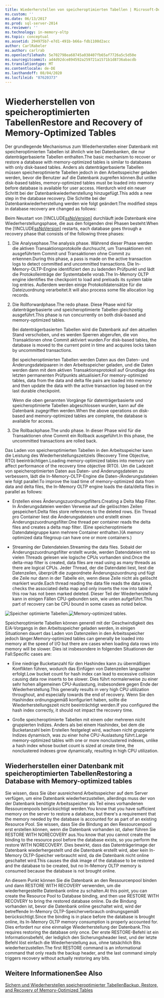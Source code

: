 ```yaml
---
title: Wiederherstellen von speicheroptimierten Tabellen | Microsoft-Dokumentation
ms.custom: ''
ms.date: 06/13/2017
ms.prod: sql-server-2014
ms.reviewer: ''
ms.technology: in-memory-oltp
ms.topic: conceptual
ms.assetid: 294975b7-e7d1-491b-b66a-fdb1100d2acc
author: CarlRabeler
ms.author: carlrab
ms.openlocfilehash: 5e702798ea68745a038407fb65af7726a5c5d50e
ms.sourcegitcommit: ad4d92dce894592a259721a1571b1d8736abacdb
ms.translationtype: MT
ms.contentlocale: de-DE
ms.lasthandoff: 08/04/2020
ms.locfileid: "87620373"
---
```

# <a name="restore-and-recovery-of-memory-optimized-tables"></a><span data-ttu-id="4103c-102">Wiederherstellen von speicheroptimierten Tabellen</span><span class="sxs-lookup"><span data-stu-id="4103c-102">Restore and Recovery of Memory-Optimized Tables</span></span>
  <span data-ttu-id="4103c-103">Der grundlegende Mechanismus zum Wiederherstellen einer Datenbank mit speicheroptimierten Tabellen ist ähnlich wie bei Datenbanken, die nur datenträgerbasierte Tabellen enthalten.</span><span class="sxs-lookup"><span data-stu-id="4103c-103">The basic mechanism to recover or restore a database with memory-optimized tables is similar to databases with only disk-based tables.</span></span> <span data-ttu-id="4103c-104">Anders als datenträgerbasierte Tabellen müssen speicheroptimierte Tabellen jedoch in den Arbeitsspeicher geladen werden, bevor die Benutzer auf die Datenbank zugreifen können.</span><span class="sxs-lookup"><span data-stu-id="4103c-104">But unlike disk-based tables, memory-optimized tables must be loaded into memory before database is available for user access.</span></span> <span data-ttu-id="4103c-105">Hierdurch wird ein neuer Schritt bei der Datenbankwiederherstellung hinzugefügt.</span><span class="sxs-lookup"><span data-stu-id="4103c-105">This adds a new step in the database recovery.</span></span> <span data-ttu-id="4103c-106">Die Schritte bei der Datenbankwiederherstellung werden wie folgt geändert:</span><span class="sxs-lookup"><span data-stu-id="4103c-106">The modified steps in database recovery are changed as follows:</span></span>

 <span data-ttu-id="4103c-107">Beim Neustart von [!INCLUDE[ssNoVersion](../../includes/ssnoversion-md.md)] durchläuft jede Datenbank eine Wiederherstellungsphase, die aus den folgenden drei Phasen besteht:</span><span class="sxs-lookup"><span data-stu-id="4103c-107">When the [!INCLUDE[ssNoVersion](../../includes/ssnoversion-md.md)] restarts, each database goes through a recovery phase that consists of the following three phases:</span></span>

1.  <span data-ttu-id="4103c-108">Die Analysephase.</span><span class="sxs-lookup"><span data-stu-id="4103c-108">The analysis phase.</span></span> <span data-ttu-id="4103c-109">Während dieser Phase werden die aktiven Transaktionsprotokolle durchsucht, um Transaktionen mit ausgeführtem Commit und Transaktionen ohne Commit zu erkennen.</span><span class="sxs-lookup"><span data-stu-id="4103c-109">During this phase, a pass is made on the active transaction logs to detect committed and uncommitted transactions.</span></span> <span data-ttu-id="4103c-110">Die In-Memory-OLTP-Engine identifiziert den zu ladenden Prüfpunkt und lädt die Protokolleinträge der Systemtabelle vorab.</span><span class="sxs-lookup"><span data-stu-id="4103c-110">The In-Memory OLTP engine identifies the checkpoint to load and preloads its system table log entries.</span></span> <span data-ttu-id="4103c-111">Außerdem werden einige Protokolldatensätze für die Dateizuordnung verarbeitet.</span><span class="sxs-lookup"><span data-stu-id="4103c-111">It will also process some file allocation log records.</span></span>

2.  <span data-ttu-id="4103c-112">Die Rollforwardphase.</span><span class="sxs-lookup"><span data-stu-id="4103c-112">The redo phase.</span></span> <span data-ttu-id="4103c-113">Diese Phase wird für datenträgerbasierte und speicheroptimierte Tabellen gleichzeitig ausgeführt.</span><span class="sxs-lookup"><span data-stu-id="4103c-113">This phase is run concurrently on both disk-based and memory-optimized tables.</span></span>

     <span data-ttu-id="4103c-114">Bei datenträgerbasierten Tabellen wird die Datenbank auf den aktuellen Stand verschoben, und es werden Sperren abgerufen, die von Transaktionen ohne Commit aktiviert wurden.</span><span class="sxs-lookup"><span data-stu-id="4103c-114">For disk-based tables, the database is moved to the current point in time and acquires locks taken by uncommitted transactions.</span></span>

     <span data-ttu-id="4103c-115">Bei speicheroptimierten Tabellen werden Daten aus den Daten- und Änderungsdateipaaren in den Arbeitsspeicher geladen, und die Daten werden dann mit dem aktiven Transaktionsprotokoll auf Grundlage des letzten permanenten Prüfpunkts aktualisiert.</span><span class="sxs-lookup"><span data-stu-id="4103c-115">For memory-optimized tables, data from the data and delta file pairs are loaded into memory and then update the data with the active transaction log based on the last durable checkpoint.</span></span>

     <span data-ttu-id="4103c-116">Wenn die oben genannten Vorgänge für datenträgerbasierte und speicheroptimierte Tabellen abgeschlossen wurden, kann auf die Datenbank zugegriffen werden.</span><span class="sxs-lookup"><span data-stu-id="4103c-116">When the above operations on disk-based and memory-optimized tables are complete, the database is available for access.</span></span>

3.  <span data-ttu-id="4103c-117">Die Rollbackphase.</span><span class="sxs-lookup"><span data-stu-id="4103c-117">The undo phase.</span></span> <span data-ttu-id="4103c-118">In dieser Phase wird für die Transaktionen ohne Commit ein Rollback ausgeführt.</span><span class="sxs-lookup"><span data-stu-id="4103c-118">In this phase, the uncommitted transactions are rolled back.</span></span>

 <span data-ttu-id="4103c-119">Das Laden von speicheroptimierten Tabellen in den Arbeitsspeicher kann die Leistung des Wiederherstellungszeitziels (Recovery Time Objective, RTO) beeinträchtigen.</span><span class="sxs-lookup"><span data-stu-id="4103c-119">Loading memory-optimized tables into memory can affect performance of the recovery time objective (RTO).</span></span> <span data-ttu-id="4103c-120">Um die Ladezeit von speicheroptimierten Daten aus Daten- und Änderungsdateien zu verbessern, lädt die In-Memory-OLTP-Engine die Daten-/Änderungsdateien wie folgt parallel:</span><span class="sxs-lookup"><span data-stu-id="4103c-120">To improve the load time of memory-optimized data from data and delta files, the In-Memory OLTP engine loads the data/delta files in parallel as follows:</span></span>

-   <span data-ttu-id="4103c-121">Erstellen eines Änderungszuordnungsfilters.</span><span class="sxs-lookup"><span data-stu-id="4103c-121">Creating a Delta Map Filter.</span></span> <span data-ttu-id="4103c-122">In Änderungsdateien werden Verweise auf die gelöschten Zeilen gespeichert.</span><span class="sxs-lookup"><span data-stu-id="4103c-122">Delta files store references to the deleted rows.</span></span> <span data-ttu-id="4103c-123">Ein Thread pro Container liest die Änderungsdateien und erstellt einen Änderungszuordnungsfilter.</span><span class="sxs-lookup"><span data-stu-id="4103c-123">One thread per container reads the delta files and creates a delta map filter.</span></span> <span data-ttu-id="4103c-124">(Eine speicheroptimierte Datendateigruppe kann mehrere Container enthalten.)</span><span class="sxs-lookup"><span data-stu-id="4103c-124">(A memory optimized data filegroup can have one or more containers.)</span></span>

-   <span data-ttu-id="4103c-125">Streaming der Datendateien.</span><span class="sxs-lookup"><span data-stu-id="4103c-125">Streaming the data files.</span></span>  <span data-ttu-id="4103c-126">Sobald der Änderungszuordnungsfilter erstellt wurde, werden Datendateien mit so vielen Threads gelesen wie logische CPUs vorhanden sind.</span><span class="sxs-lookup"><span data-stu-id="4103c-126">Once the delta-map filter is created, data files are read using as many threads as there are logical CPUs.</span></span> <span data-ttu-id="4103c-127">Jeder Thread, der die Datendatei liest, liest die Datenzeilen, überprüft die zugeordnete Änderungszuordnung und fügt die Zeile nur dann in der Tabelle ein, wenn diese Zeile nicht als gelöscht markiert wurde.</span><span class="sxs-lookup"><span data-stu-id="4103c-127">Each thread reading the data file reads the data rows, checks the associated delta map and only inserts the row into table if this row has not been marked deleted.</span></span> <span data-ttu-id="4103c-128">Dieser Teil der Wiederherstellung kann in einigen Fällen CPU-gebunden sein, wie unten aufgeführt.</span><span class="sxs-lookup"><span data-stu-id="4103c-128">This part of recovery can be CPU bound in some cases as noted below.</span></span>

 <span data-ttu-id="4103c-129">![Speicher optimierte Tabellen.](../../database-engine/media/memory-optimized-tables.gif "Speicheroptimierte Tabellen")</span><span class="sxs-lookup"><span data-stu-id="4103c-129">![Memory-optimized tables.](../../database-engine/media/memory-optimized-tables.gif "Memory-optimized tables.")</span></span>

 <span data-ttu-id="4103c-130">Speicheroptimierte Tabellen können generell mit der Geschwindigkeit des E/A-Vorgangs in den Arbeitsspeicher geladen werden, in einigen Situationen dauert das Laden von Datenzeilen in den Arbeitsspeicher jedoch länger.</span><span class="sxs-lookup"><span data-stu-id="4103c-130">Memory-optimized tables can generally be loaded into memory at the speed of I/O but there are cases when loading data rows into memory will be slower.</span></span> <span data-ttu-id="4103c-131">Dies ist insbesondere in folgenden Situationen der Fall:</span><span class="sxs-lookup"><span data-stu-id="4103c-131">Specific cases are:</span></span>

-   <span data-ttu-id="4103c-132">Eine niedrige Bucketanzahl für den Hashindex kann zu übermäßigen Konflikten führen, wodurch das Einfügen von Datenzeilen langsamer erfolgt.</span><span class="sxs-lookup"><span data-stu-id="4103c-132">Low bucket count for hash index can lead to excessive collision causing data row inserts to be slower.</span></span> <span data-ttu-id="4103c-133">Dies führt normalerweise zu einer sehr hohen allgemeinen CPU-Auslastung, insbesondere gegen Ende der Wiederherstellung.</span><span class="sxs-lookup"><span data-stu-id="4103c-133">This generally results in very high CPU utilization throughout, and especially towards the end of recovery.</span></span> <span data-ttu-id="4103c-134">Wenn Sie den Hashindex ordnungsgemäß konfiguriert haben, sollte die Wiederherstellungszeit nicht beeinträchtigt werden.</span><span class="sxs-lookup"><span data-stu-id="4103c-134">If you configured the hash index correctly, it should not impact the recovery time.</span></span>

-   <span data-ttu-id="4103c-135">Große speicheroptimierte Tabellen mit einem oder mehreren nicht gruppierten Indizes. Anders als bei einem Hashindex, bei dem die Bucketanzahl beim Erstellen festgelegt wird, wachsen nicht gruppierte Indizes dynamisch, was zu einer hohe CPU-Auslastung führt.</span><span class="sxs-lookup"><span data-stu-id="4103c-135">Large memory-optimized tables with one or more nonclustered indexes, unlike a hash index whose bucket count is sized at create time, the nonclustered indexes grow dynamically, resulting in high CPU utilization.</span></span>

## <a name="restoring-a-database-with-memory-optimized-tables"></a><span data-ttu-id="4103c-136">Wiederherstellen einer Datenbank mit speicheroptimierten Tabellen</span><span class="sxs-lookup"><span data-stu-id="4103c-136">Restoring a Database with Memory-optimized tables</span></span>
 <span data-ttu-id="4103c-137">Sie wissen, dass Sie über ausreichend Arbeitsspeicher auf dem Server verfügen, um eine Datenbank wiederherzustellen, allerdings muss der von der Datenbank benötigte Arbeitsspeicher als Teil eines vorhandenen Ressourcenpools berücksichtigt werden.</span><span class="sxs-lookup"><span data-stu-id="4103c-137">You know that you have sufficient memory on the server to restore a database, but there's a requirement  that the memory needed by the database is accounted for as part of an existing Resource Pool.</span></span>  <span data-ttu-id="4103c-138">Sie wissen, dass Sie die Bindung an den Ressourcenpool erst erstellen können, wenn die Datenbank vorhanden ist, daher führen Sie RESTORE WITH NORECOVERY aus.</span><span class="sxs-lookup"><span data-stu-id="4103c-138">You know that you cannot create the binding to the resource pool before the database exists, so you perform the restore WITH NORECOVERY.</span></span>  <span data-ttu-id="4103c-139">Dies bewirkt, dass das Datenträgerimage der Datenbank wiederhergestellt und die Datenbank erstellt wird, aber kein In-Memory OLTP-Speicher verbraucht wird, da die Datenbank nicht online geschaltet wird.</span><span class="sxs-lookup"><span data-stu-id="4103c-139">This causes the disk image of the database to be restored and the database to be created, but no In-Memory OLTP memory is consumed because the database is not brought online.</span></span>

 <span data-ttu-id="4103c-140">An diesem Punkt können Sie die Datenbank an den Ressourcenpool binden und dann RESTORE WITH RECOVERY verwenden, um die wiederhergestellte Datenbank online zu schalten.</span><span class="sxs-lookup"><span data-stu-id="4103c-140">At this point, you can create the Resource Pool to Database binding, and then use RESTORE WITH RECOVERY to bring the restored database online.</span></span>  <span data-ttu-id="4103c-141">Da die Bindung vorhanden ist, bevor die Datenbank online geschaltet wird, wird der betreffende In-Memory OLTP-Speicherverbrauch ordnungsgemäß berücksichtigt.</span><span class="sxs-lookup"><span data-stu-id="4103c-141">Since the binding is in place before the database is brought online, its In-Memory OLTP memory consumption is properly accounted for.</span></span> <span data-ttu-id="4103c-142">Dies erfordert nur eine einmalige Wiederherstellung der Datenbank.</span><span class="sxs-lookup"><span data-stu-id="4103c-142">This requires restoring the database only once.</span></span> <span data-ttu-id="4103c-143">Der erste RESTORE-Befehl ist ein Informationsbefehl, der lediglich den Sicherungsheader liest, und der letzte Befehl löst einfach die Wiederherstellung aus, ohne tatsächlich Bits wiederherzustellen.</span><span class="sxs-lookup"><span data-stu-id="4103c-143">The first RESTORE command is an informational command that only reads the backup header, and the last command simply triggers recovery without actually restoring any bits.</span></span>

## <a name="see-also"></a><span data-ttu-id="4103c-144">Weitere Informationen</span><span class="sxs-lookup"><span data-stu-id="4103c-144">See Also</span></span>
 [<span data-ttu-id="4103c-145">Sichern und Wiederherstellen speicheroptimierter Tabellen</span><span class="sxs-lookup"><span data-stu-id="4103c-145">Backup, Restore, and Recovery of Memory-Optimized Tables</span></span>](memory-optimized-tables.md)


